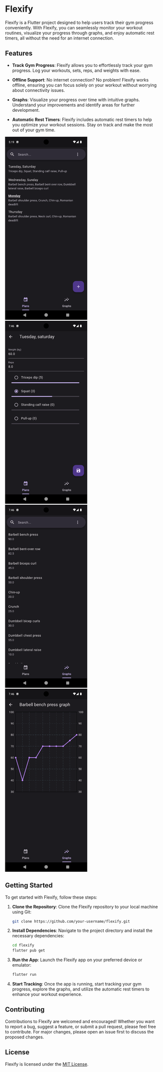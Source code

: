 # Flexify

Flexify is a Flutter project designed to help users track their gym progress conveniently. With Flexify, you can seamlessly monitor your workout routines, visualize your progress through graphs, and enjoy automatic rest timers, all without the need for an internet connection.

## Features

- **Track Gym Progress**: Flexify allows you to effortlessly track your gym progress. Log your workouts, sets, reps, and weights with ease.

- **Offline Support**: No internet connection? No problem! Flexify works offline, ensuring you can focus solely on your workout without worrying about connectivity issues.

- **Graphs**: Visualize your progress over time with intuitive graphs. Understand your improvements and identify areas for further development.

- **Automatic Rest Timers**: Flexify includes automatic rest timers to help you optimize your workout sessions. Stay on track and make the most out of your gym time.

<img src="android/fastlane/metadata/android/en-US/images/phoneScreenshots/1_en-US.png" height="600">
<img src="android/fastlane/metadata/android/en-US/images/phoneScreenshots/2_en-US.png" height="600">
<img src="android/fastlane/metadata/android/en-US/images/phoneScreenshots/3_en-US.png" height="600">
<img src="android/fastlane/metadata/android/en-US/images/phoneScreenshots/4_en-US.png" height="600">

## Getting Started

To get started with Flexify, follow these steps:

1. **Clone the Repository**: Clone the Flexify repository to your local machine using Git:

    ```bash
    git clone https://github.com/your-username/flexify.git
    ```

2. **Install Dependencies**: Navigate to the project directory and install the necessary dependencies:

    ```bash
    cd flexify
    flutter pub get
    ```

3. **Run the App**: Launch the Flexify app on your preferred device or emulator:

    ```bash
    flutter run
    ```

4. **Start Tracking**: Once the app is running, start tracking your gym progress, explore the graphs, and utilize the automatic rest timers to enhance your workout experience.

## Contributing

Contributions to Flexify are welcomed and encouraged! Whether you want to report a bug, suggest a feature, or submit a pull request, please feel free to contribute. For major changes, please open an issue first to discuss the proposed changes.

## License

Flexify is licensed under the [MIT License](LICENSE.md).